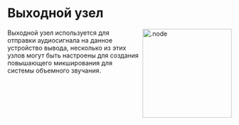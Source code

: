 # Выходной узел

<img align="right" style="margin-left: 8px;" src="https://cdn.discordapp.com/attachments/667464431562653706/1052196997697904680/output_node.png" alt=".node" width="200"/>

Выходной узел используется для отправки аудиосигнала на данное устройство вывода, несколько из этих узлов могут быть настроены для
создания повышающего микширования для системы объемного звучания.
